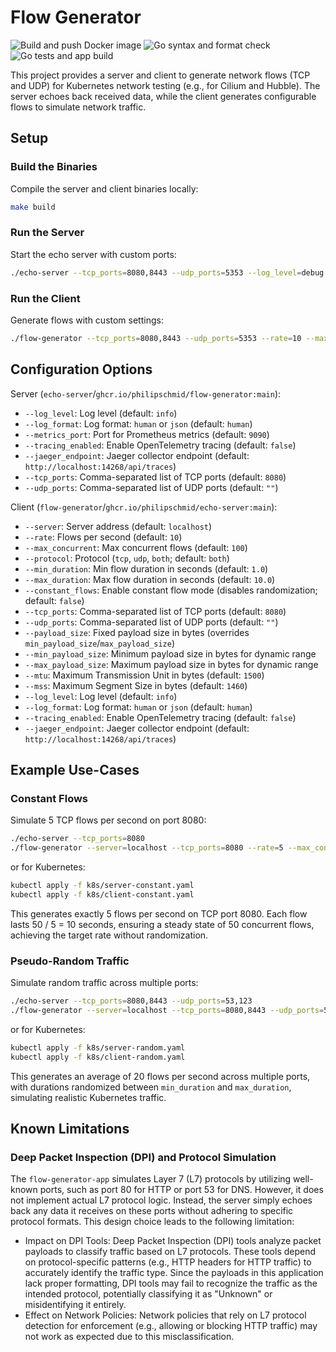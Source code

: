 # Flow Generator

![Build and push Docker image](https://github.com/philipschmid/flow-generator-app/actions/workflows/build.yaml/badge.svg) ![Go syntax and format check](https://github.com/philipschmid/flow-generator-app/actions/workflows/lint.yaml/badge.svg) ![Go tests and app build](https://github.com/philipschmid/flow-generator-app/actions/workflows/test.yaml/badge.svg)

This project provides a server and client to generate network flows (TCP and UDP) for Kubernetes network testing (e.g., for Cilium and Hubble). The server echoes back received data, while the client generates configurable flows to simulate network traffic.

## Setup

### Build the Binaries
Compile the server and client binaries locally:
```bash
make build
```

### Run the Server
Start the echo server with custom ports:
```bash
./echo-server --tcp_ports=8080,8443 --udp_ports=5353 --log_level=debug
```

### Run the Client
Generate flows with custom settings:
```bash
./flow-generator --tcp_ports=8080,8443 --udp_ports=5353 --rate=10 --max_concurrent=50 --protocol=both --log_level=debug
```

## Configuration Options

Server (`echo-server`/`ghcr.io/philipschmid/flow-generator:main`):
* `--log_level`: Log level (default: `info`)
* `--log_format`: Log format: `human` or `json` (default: `human`)
* `--metrics_port`: Port for Prometheus metrics (default: `9090`)
* `--tracing_enabled`: Enable OpenTelemetry tracing (default: `false`)
* `--jaeger_endpoint`: Jaeger collector endpoint (default: `http://localhost:14268/api/traces`)
* `--tcp_ports`: Comma-separated list of TCP ports (default: `8080`)
* `--udp_ports`: Comma-separated list of UDP ports (default: `""`)

Client (`flow-generator`/`ghcr.io/philipschmid/echo-server:main`):
* `--server`: Server address (default: `localhost`)
* `--rate`: Flows per second (default: `10`)
* `--max_concurrent`: Max concurrent flows (default: `100`)
* `--protocol`: Protocol (`tcp`, `udp`, `both`; default: `both`)
* `--min_duration`: Min flow duration in seconds (default: `1.0`)
* `--max_duration`: Max flow duration in seconds (default: `10.0`)
* `--constant_flows`: Enable constant flow mode (disables randomization; default: `false`)
* `--tcp_ports`: Comma-separated list of TCP ports (default: `8080`)
* `--udp_ports`: Comma-separated list of UDP ports (default: `""`)
* `--payload_size`: Fixed payload size in bytes (overrides `min_payload_size`/`max_payload_size`)
* `--min_payload_size`: Minimum payload size in bytes for dynamic range
* `--max_payload_size`: Maximum payload size in bytes for dynamic range
* `--mtu`: Maximum Transmission Unit in bytes (default: `1500`)
* `--mss`: Maximum Segment Size in bytes (default: `1460`)
* `--log_level`: Log level (default: `info`)
* `--log_format`: Log format: `human` or `json` (default: `human`)
* `--tracing_enabled`: Enable OpenTelemetry tracing (default: `false`)
* `--jaeger_endpoint`: Jaeger collector endpoint (default: `http://localhost:14268/api/traces`)

## Example Use-Cases

### Constant Flows

Simulate 5 TCP flows per second on port 8080:

```bash
./echo-server --tcp_ports=8080
./flow-generator --server=localhost --tcp_ports=8080 --rate=5 --max_concurrent=50 --constant_flows=true
```

or for Kubernetes:

```bash
kubectl apply -f k8s/server-constant.yaml
kubectl apply -f k8s/client-constant.yaml
```

This generates exactly 5 flows per second on TCP port 8080. Each flow lasts 50 / 5 = 10 seconds, ensuring a steady state of 50 concurrent flows, achieving the target rate without randomization.

### Pseudo-Random Traffic

Simulate random traffic across multiple ports:

```bash
./echo-server --tcp_ports=8080,8443 --udp_ports=53,123
./flow-generator --server=localhost --tcp_ports=8080,8443 --udp_ports=53,123 --rate=20 --max_concurrent=200 --protocol=both --min_duration=1 --max_duration=5
```

or for Kubernetes:

```bash
kubectl apply -f k8s/server-random.yaml
kubectl apply -f k8s/client-random.yaml
```

This generates an average of 20 flows per second across multiple ports, with durations randomized between `min_duration` and `max_duration`, simulating realistic Kubernetes traffic.

## Known Limitations

### Deep Packet Inspection (DPI) and Protocol Simulation
The `flow-generator-app` simulates Layer 7 (L7) protocols by utilizing well-known ports, such as port 80 for HTTP or port 53 for DNS. However, it does not implement actual L7 protocol logic. Instead, the server simply echoes back any data it receives on these ports without adhering to specific protocol formats. This design choice leads to the following limitation:

* Impact on DPI Tools: Deep Packet Inspection (DPI) tools analyze packet payloads to classify traffic based on L7 protocols. These tools depend on protocol-specific patterns (e.g., HTTP headers for HTTP traffic) to accurately identify the traffic type. Since the payloads in this application lack proper formatting, DPI tools may fail to recognize the traffic as the intended protocol, potentially classifying it as "Unknown" or misidentifying it entirely.
* Effect on Network Policies: Network policies that rely on L7 protocol detection for enforcement (e.g., allowing or blocking HTTP traffic) may not work as expected due to this misclassification.